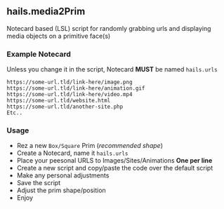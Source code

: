 ## hails.media2Prim

Notecard based (LSL) script for randomly grabbing urls and displaying media objects on a primitive face(s)

### Example Notecard

Unless you change it in the script, Notecard **MUST** be named `hails.urls`
```
https://some-url.tld/link-here/image.png
https://some-url.tld/link-here/animation.gif
https://some-url.tld/link-here/video.mp4
https://some-url.tld/website.html
https://some-url.tld/another-site.php
Etc..
```

### Usage

- Rez a new `Box/Square` Prim (*recommended shape*)
- Create a Notecard, name it `hails.urls`
- Place your peesonal URLS to Images/Sites/Animations **One per line**
- Create a new script and copy/paste the code over the default script
- Make any personal adjustments
- Save the script
- Adjust the prim shape/position
- Enjoy
